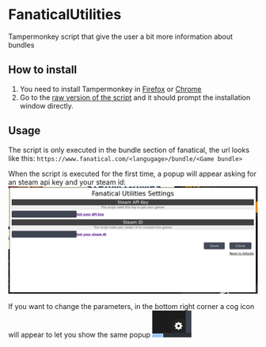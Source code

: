 # FanaticalUtilities
Tampermonkey script that give the user a bit more information about bundles

## How to install

1. You need to install Tampermonkey in [Firefox](https://addons.mozilla.org/es/firefox/addon/tampermonkey/) or [Chrome](https://chrome.google.com/webstore/detail/tampermonkey/dhdgffkkebhmkfjojejmpbldmpobfkfo)
2. Go to the [raw version of the script](https://github.com/MrMarble/FanaticalUtilities/raw/master/FanaticalUtilities.user.js) and it should prompt the installation window directly.

##  Usage
The script is only executed in the bundle section of fanatical, the url looks  like this: `https://www.fanatical.com/<langugage>/bundle/<Game bundle>`

When the script is executed for the first time, a popup will appear asking for an steam api key and your steam id: ![](assets/markdown-img-paste-20180829181231157.png)

If you want to change the parameters, in the bottom right corner a cog icon will appear to let you show the same popup ![](assets/markdown-img-paste-20180829181410992.png)
